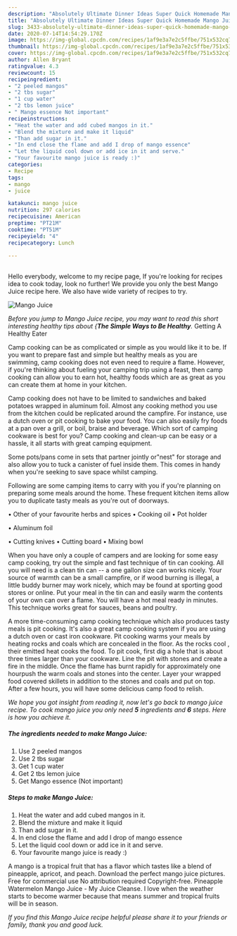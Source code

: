 ```yaml
---
description: "Absolutely Ultimate Dinner Ideas Super Quick Homemade Mango Juice"
title: "Absolutely Ultimate Dinner Ideas Super Quick Homemade Mango Juice"
slug: 3433-absolutely-ultimate-dinner-ideas-super-quick-homemade-mango-juice
date: 2020-07-14T14:54:29.170Z
image: https://img-global.cpcdn.com/recipes/1af9e3a7e2c5ffbe/751x532cq70/mango-juice-recipe-main-photo.jpg
thumbnail: https://img-global.cpcdn.com/recipes/1af9e3a7e2c5ffbe/751x532cq70/mango-juice-recipe-main-photo.jpg
cover: https://img-global.cpcdn.com/recipes/1af9e3a7e2c5ffbe/751x532cq70/mango-juice-recipe-main-photo.jpg
author: Allen Bryant
ratingvalue: 4.3
reviewcount: 15
recipeingredient:
- "2 peeled mangos"
- "2 tbs sugar"
- "1 cup water"
- "2 tbs lemon juice"
- " Mango essence Not important"
recipeinstructions:
- "Heat the water and add cubed mangos in it."
- "Blend the mixture and make it liquid"
- "Than add sugar in it."
- "In end close the flame and add I drop of mango essence"
- "Let the liquid cool down or add ice in it and serve."
- "Your favourite mango juice is ready :)"
categories:
- Recipe
tags:
- mango
- juice

katakunci: mango juice 
nutrition: 297 calories
recipecuisine: American
preptime: "PT21M"
cooktime: "PT51M"
recipeyield: "4"
recipecategory: Lunch

---
```

<br>
Hello everybody, welcome to my recipe page, If you're looking for recipes idea to cook today, look no further! We provide you only the best Mango Juice recipe here. We also have wide variety of recipes to try.
<br>


![Mango Juice](https://img-global.cpcdn.com/recipes/1af9e3a7e2c5ffbe/751x532cq70/mango-juice-recipe-main-photo.jpg)

<i>Before you jump to Mango Juice recipe, you may want to read this short interesting healthy tips about {<strong>The Simple Ways to Be Healthy</strong>.</i>
Getting A Healthy Eater

    
Camp cooking can be as complicated or simple as you would like it to be. If you want to prepare fast and simple but healthy meals as you are swimming, camp cooking does not even need to require a flame. However, if you're thinking about fueling your camping trip using a feast, then camp cooking can allow you to earn hot, healthy foods which are as great as you can create them at home in your kitchen.

Camp cooking does not have to be limited to sandwiches and baked potatoes wrapped in aluminum foil.  Almost any cooking method you use from the kitchen could be replicated around the campfire. For instance, use a dutch oven or pit cooking to bake your food. You can also easily fry foods at a pan over a grill, or boil, braise and beverage. Which sort of camping cookware is best for you? Camp cooking and clean-up can be easy or a hassle, it all starts with great camping equipment.

Some pots/pans come in sets that partner jointly or"nest" for storage and also allow you to tuck a canister of fuel inside them. This comes in handy when you're seeking to save space whilst camping.

Following are some camping items to carry with you if you're planning on preparing some meals around the home. These frequent kitchen items allow you to duplicate tasty meals as you're out of doorways.


• Other of your favourite herbs and spices
• Cooking oil
• Pot holder

• Aluminum foil

• Cutting knives
• Cutting board
• Mixing bowl


When you have only a couple of campers and are looking for some easy camp cooking, try out the simple and fast technique of tin can cooking. All you will need is a clean tin can -- a one gallon size can works nicely. Your source of warmth can be a small campfire, or if wood burning is illegal, a little buddy burner may work nicely, which may be found at sporting good stores or online. Put your meal in the tin can and easily warm the contents of your own can over a flame. You will have a hot meal ready in minutes.  This technique works great for sauces, beans and poultry.

A more time-consuming camp cooking technique which also produces tasty meals is pit cooking.  It's also a great camp cooking system if you are using a dutch oven or cast iron cookware. Pit cooking warms your meals by heating rocks and coals which are concealed in the floor. As the rocks cool , their emitted heat cooks the food. To pit cook, first dig a hole that is about three times larger than your cookware. Line the pit with stones and create a fire in the middle. Once the flame has burnt rapidly for approximately one hourpush the warm coals and stones into the center. Layer your wrapped food covered skillets in addition to the stones and coals and put on top. After a few hours, you will have some delicious camp food to relish.


<i>We hope you got insight from reading it, now let's go back to mango juice recipe. To cook mango juice you only need <strong>5</strong> ingredients and <strong>6</strong> steps. Here is how you achieve it.
</i>

##### The ingredients needed to make Mango Juice:

1. Use 2 peeled mangos
1. Use 2 tbs sugar
1. Get 1 cup water
1. Get 2 tbs lemon juice
1. Get  Mango essence (Not important)


##### Steps to make Mango Juice:

1. Heat the water and add cubed mangos in it.
1. Blend the mixture and make it liquid
1. Than add sugar in it.
1. In end close the flame and add I drop of mango essence
1. Let the liquid cool down or add ice in it and serve.
1. Your favourite mango juice is ready :)


A mango is a tropical fruit that has a flavor which tastes like a blend of pineapple, apricot, and peach. Download the perfect mango juice pictures. Free for commercial use No attribution required Copyright-free. Pineapple Watermelon Mango Juice - My Juice Cleanse. I love when the weather starts to become warmer because that means summer and tropical fruits will be in season. 

<i>If you find this Mango Juice recipe helpful please share it to your friends or family, thank you and good luck.</i>
